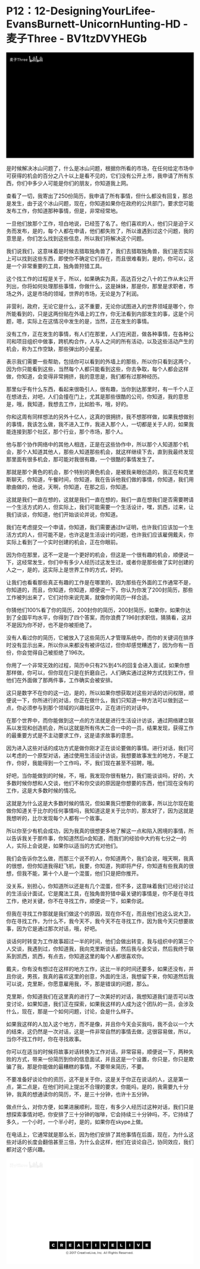 # P12：12-DesigningYourLifee-EvansBurnett-UnicornHunting-HD - 麦子Three - BV1tzDVYHEGb

![](img/31c456bd2725598bc8a372fd794f1ff3_0.png)

是时候解决冰山问题了，什么是冰山问题，根据你所看的市场，在任何给定市场中可获得的机会的百分之八十以上是看不见的，它们没有公开上市，我申请了所有东西，你们中多少人可能是你们的朋友，你知道我上网。

查看了一切，我寄出了250份简历，我申请了所有事情，但什么都没有回复，那总是发生，由于这个冰山问题，现在，你知道如果你在政府的公共部门，要求您可能发布工作，你知道那种事情，但是，非常经常地。

一旦他们放那个工作，坦白地说，已经签了名了。他们喜欢的人，他们只是迫于义务而发布，是的，每个人都在申请，他们都失败了，所以谁遇到过这个问题，我的意思是，你们怎么找到这些信息，所以我们将解决这个问题。

我们说我们，这意味着是时候去猎取独角兽了，我们去猎取独角兽，我们是否实际上可以找到这些东西，即使你不确定它们存在，而且很难看到，是的，你可以，这是一个非常重要的工具，独角兽狩猎工具。

这个找工作的过程是关于，所以，如果确实为真，高达百分之八十的工作从未公开列出，你将如何处理那些事情，你做什么，这是妹妹，那是你，那里是求职者，市场之外，这是市场的领域，世界的市场，无论是为了利润。

非营利，政府，无论它是什么，这不重要，无论你试图进入的世界领域是哪个，你所能看到的，只是这两份贴在外墙上的工作，你无法看到内部发生的事，这是个问题，嗯，实际上在这情况中发生的是，当然，正在发生的事情。

没有工作，正在发生的事情，有人们在那里，人们在闲逛，做各种事情，在各种公司和项目组织中做事，跨机构合作，人与人之间的所有活动，以及这些活动产生的机会，称为工作空缺，那些弹出的小星星。

表示我们需要一些帮助，包括你可以看到的外墙上的那些，所以你只看到这两个，因为你只能看到这些，当然每个人都只能看到这些，你去争取，每个人都会这样做，你知道，会变得非常拥挤，我的意思是，我们都有过那种经历。

那里似乎有什么东西，看起来很吸引人，很有趣，当你到达那里时，有一千个人正在想进去，对吧，人们会撞在门上，尤其是那些很酷的公司，你知道，我的意思是，哦，我知道，我想去工作，比如脸书，哦，好的。

你和这周有同样想法的另外十亿人，这真的很拥挤，我不想那样做，如果我想做别的事情，我该怎么做，我不进入工作，我进入那个人，一切都是关于人的，如果我能连接到那个社区，那个行业，那个市场，那个人。

他与那个协作网络中的其他人相连，正是在这些协作中，所以那个人知道那个机会，那个人知道其他人，那些人知道那些机会，就这样继续下去，直到我最终发现那里面有很多机会，那可能对我很有趣，一个很酷的事情发生了。

那就是那个黄色的机会，那个特别的黄色机会，是被我亲眼创造的，我正在和克里斯聊天，你知道，午餐时间，你知道，我在告诉他我们做的事情，你知道，我们用歌曲做的，他说，天啊，你知道，在那之后，你知道。

这就是我们一直在想的，这就是我们一直在想的，我们一直在想我们是否需要聘请一个生活方式的人，但实际上，我们可能需要一个生活设计，嘿，凯西，过来，让我们谈谈，你知道，他们开始谈论并说，你知道。

我们在考虑提交一个申请，你知道，我们需要通过hr证明，也许我们应该加一个生活方式的人，但可能不是，也许这是生活设计的问题，也许我们应该雇佣戴夫，你实际上看到了一个实时创建的机会，正在你眼前。

因为你在那里，这不一定是一个更好的机会，但这是一个很有趣的机会，顺便说一下，这经常发生，你们中有多少人经历过这发生过，或者你是那些做了实时创建的人之一，是的，这实际上是世界工作的方式，好的。

让我们也看看那些真正有趣的工作是在哪里的，因为那些在外面的工作通常不是，你知道的，而且，你知道，你知道，顺便说一下，你认为你发了200封简历，那些工作被列出来了，它们对你来说完美，就像你的简历一样合适。

你猜他们100%看了你的简历，200封你的简历，200封简历，如果你，如果你达到了全国平均水平，你得到了四个答案，而你浪费了196封求职信，猜猜看，这并不是因为你不好，也不是你被拒绝了。

没有人看过你的简历，它被放入了这些简历人才管理系统中，而你的关键词在排序时没有显示出来，所以你从来都没有被评估过，但你却感觉糟透了，因为你有一百份，你会觉得自己被拒绝了196次。

你用了一个非常无效的过程，简历中只有2%到4%的回复会进入面试，如果你想那样做，你可以，但你现在只是在折磨自己，人们确实通过这种方式找到工作，但他们在外面做了那两件事，工作确实会被安排。

这只是数字不在你的这一边，是的，所以如果你想获取对这些对话的访问权限，顺便说一下，你所进行的对话，你正在做什么，我们只知道一种方法可以做到这一点，你必须参与到那个领域的兴趣社区中，正在进行的对话中。

在那个世界中，而你能做到这一点的方法就是进行生活设计访谈，通过网络建立联系以发现和创造机会，所以这就是所有伟大二合一中的一员，结果发现，获得工作的最重要方式是不主动要求工作，这是请求故事的意思。

因为进入这些对话的成功方式是做你刚才正在谈论要做的事情。进行对话，我们可以考虑的一个原型对话，通过使用生活设计访谈，我想要故事发生的地方，不是工作，你好，我能得到一个工作吗，不，我们现在甚至不招聘，哦。

好吧，当你能做到的时候，不，哦，我发现你很有魅力，我们能谈谈吗，好的，大多数时候你想和人交谈，他们不和你交谈的原因是你想要的东西，他们现在没有的工作，这是大多数时候的情况。

这就是为什么这是大多数时候的情况，但如果我只想要你的故事，所以比尔现在能做你知道关于比尔的任何事情吗，我知道这是关于比尔的，那太好了，因为这就是我想听的，比尔发现每个人都有一个故事。

所以你至少有机会成功，因为我真的很想更多地了解这一点和陷入困境的事情，所以告诉我关于那件事，你知道然后n会知道，而我们的经验中大约有七分之一的人，实际上会说是，如果你以适当的方式对他们。

我们会告诉你怎么做，而那三个说不的人，你知道两个，我们会说，哦天啊，我真的很想，但你知道我得赶飞机，我要，你知道，狗即将产仔，你知道有些我真的很想，但我不能，第十个人是一个混蛋，他们只是把你推开。

没关系，别担心，你知道所以还是有几个混蛋，但不多，这意味着我们已经讨论过的生活设计面试，它是魔法工具，在独角兽狩猎中最关键的事情是，你不是在寻找工作，绝对关键，你不在寻找工作，顺便说一下，如果你说。

但我在寻找工作那就是我们做这个的原因，现在你不在，而且他们也这么说大卫，你在寻找工作，为什么不，我今天不，我今天不在寻找工作，因为我今天只想要故事，因为它是通过那次对话，哦，好吧。

谈话何时转变为工作故事超过一半的时间，他们会做出转变，我与组织中的第三个人交谈，我遇到过，你知道我，我向克里斯谈话，然后我与金交谈，然后我终于联系到凯西，凯西，有点去，你知道这里的每个人都很喜欢你。

戴夫，你有没有想过在这样的地方工作，这比一半的时间还要多，如果还没有，并且你说，男孩，我真的喜欢这里的创意，外面的生活，我想留下来，你知道然后我可以说，克里斯，你愿意雇用我，不，那是错误的问题，那么。

克里斯，你知道我们在这里真的进行了一次美好的对话，我想知道我们是否可以改变讨论，如果知道，我们正在探索，如果我这样的人成为这个团队的一员，会涉及什么，现在，那是一个如何问题，讨论，会是什么样子。

如果我这样的人加入这个地方，而不是像，并且你今天会买我吗，我不会以一个大的结束，这仍然是一次对话，这是一件非常自然的事情去做，这很容易做，所以，当你不找工作时，你在寻找故事。

你可以在适当的时候将故事对话转换为工作对话，非常容易，顺便说一下，两种失败的方式，带来一份简历到你的信息面试，并且这是一个设置，你只是，你只是欺骗了我，那是你能做的最糟糕的事情，不要带来简历，不要。

不要准备好谈论你的资历，这不是关于你，这是关于你正在说话的人，这是第一点，第二点是，在他们时间上提出不合理的要求，你能吗，是的，我需要九十分钟，我真的想通读你的简历，不，是三十分钟，也许十五分钟。

做点什么，对你方便，如果进展顺利，现在，有多少人经历过这种对话，我们只是想探索事情对吧，你安排了三十分钟的咖啡，它会持续三十分钟吗，不，它持续了多久，一个小时，一个半小时，是的，如果你在skype上做。

在电话上，它通常就是那么长，因为他们安排了其他事情在后面，现在，为什么这些对话的长度会翻倍甚至三倍，为什么会这样，他们在谈论自己，协同效应，我们都对这个感兴趣。



![](img/31c456bd2725598bc8a372fd794f1ff3_2.png)